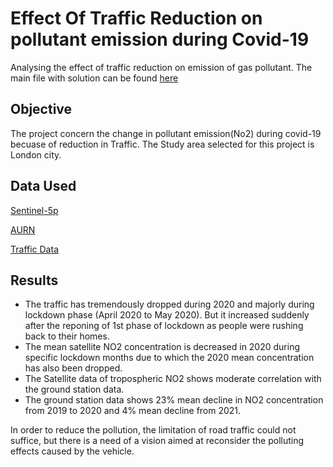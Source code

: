 # Effect Of Traffic Reduction on pollutant emission during Covid-19
 
Analysing the effect of traffic reduction on emission of gas pollutant. The main file with solution can be found [here](https://github.com/Preetibisht6/Effect-Of-Traffic-Reduction-on-pollutant-emission-during-Covid-19/blob/main/Src/Main_analysis.ipynb)

## Objective
The project concern the change in pollutant emission(No2) during covid-19 becuase of reduction in Traffic. The Study area selected for this project is London city.

## Data Used
[Sentinel-5p ](https://developers.google.com/earth-engine/datasets/catalog/sentinel-5p)

[AURN  ](https://www.airqualityengland.co.uk/local-authority/?la_id=999)

[Traffic Data ](https://roadtraffic.dft.gov.uk/regions/6)

## Results

* The traffic has tremendously dropped during 2020 and majorly during lockdown phase (April 2020 to May 2020). But it increased suddenly after the reponing of 1st phase of lockdown as people were rushing back to their homes.
* The mean satellite NO2 concentration is decreased in 2020 during specific lockdown months due to which the 2020 mean concentration has also been dropped.
* The Satellite data of tropospheric NO2 shows moderate correlation with the ground station data.
* The ground station data shows 23% mean decline in NO2 concentration from 2019 to 2020 and 4% mean decline from 2021.

In order to reduce the pollution, the limitation of road traffic could not suffice, but there is a need of a vision aimed at reconsider the polluting effects caused by the vehicle.
